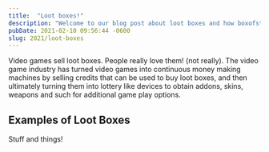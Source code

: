 ```yaml
---
title:  "Loot boxes!"
description: "Welcome to our blog post about loot boxes and how boxofstuff can be used to make a buck"
pubDate: 2021-02-10 09:56:44 -0600
slug: 2021/loot-boxes
---
```

Video games sell loot boxes. People really love them! (not really). The video game industry has turned video games into continuous money making machines by selling credits that can be used to buy loot boxes, and then ultimately turning them into lottery like devices to obtain addons, skins, weapons and such for additional game play options.

## Examples of Loot Boxes
Stuff and things!